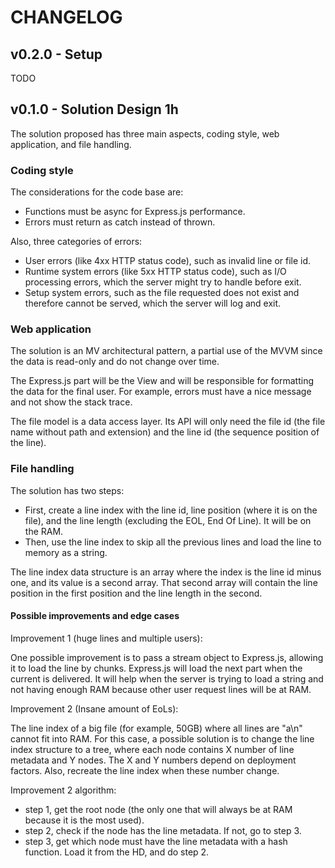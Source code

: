# CHANGELOG

## v0.2.0 - Setup

TODO

## v0.1.0 - Solution Design 1h

The solution proposed has three main aspects, coding style, web application,
and file handling.

### Coding style

The considerations for the code base are:

- Functions must be async for Express.js performance.
- Errors must return as catch instead of thrown.

Also, three categories of errors:

- User errors (like 4xx HTTP status code), such as invalid line or file id.
- Runtime system errors (like 5xx HTTP status code), such as I/O processing
  errors, which the server might try to handle before exit.
- Setup system errors, such as the file requested does not exist and therefore
  cannot be served, which the server will log and exit.

### Web application

The solution is an MV architectural pattern, a partial use of the MVVM since
the data is read-only and do not change over time.

The Express.js part will be the View and will be responsible for formatting the
data for the final user. For example, errors must have a nice message and not
show the stack trace.

The file model is a data access layer. Its API will only need the file id
(the file name without path and extension) and the line id (the sequence
position of the line).

### File handling

The solution has two steps:

- First, create a line index with the line id, line position (where it is on
  the file), and the line length (excluding the EOL, End Of Line). It will be on
  the RAM.
- Then, use the line index to skip all the previous lines and load the line to
  memory as a string.

The line index data structure is an array where the index is the line id minus
one, and its value is a second array. That second array will contain the line
position in the first position and the line length in the second.

#### Possible improvements and edge cases

Improvement 1 (huge lines and multiple users):

One possible improvement is to pass a stream object to Express.js, allowing it
to load the line by chunks. Express.js will load the next part when the current
is delivered. It will help when the server is trying to load a string and not
having enough RAM because other user request lines will be at RAM.

Improvement 2 (Insane amount of EoLs):

The line index of a big file (for example, 50GB) where all lines are "a\n"
cannot fit into RAM. For this case, a possible solution is to change the line
index structure to a tree, where each node contains X number of line metadata
and Y nodes. The X and Y numbers depend on deployment factors. Also, recreate
the line index when these number change.

Improvement 2 algorithm:

- step 1, get the root node (the only one that will always be at RAM because it
  is the most used).
- step 2, check if the node has the line metadata. If not, go to step 3.
- step 3, get which node must have the line metadata with a hash function. Load
  it from the HD, and do step 2.
